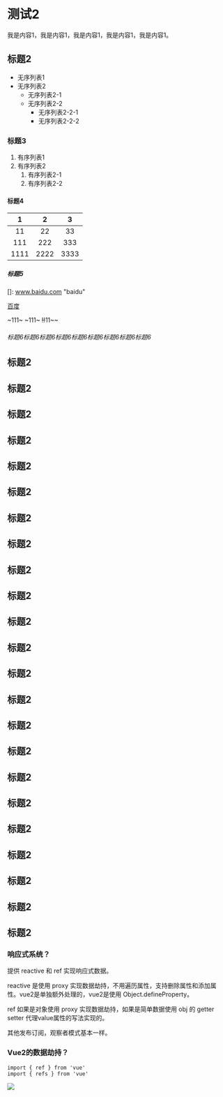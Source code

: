 # 测试2

我是内容1，我是内容1，我是内容1，我是内容1，我是内容1。

## 标题2

- 无序列表1
- 无序列表2
  - 无序列表2-1
  - 无序列表2-2
    - 无序列表2-2-1
    - 无序列表2-2-2

### 标题3

1. 有序列表1
2. 有序列表2
   1. 有序列表2-1
   2. 有序列表2-2

#### 标题4

|  1   |  2   |  3   |
| :--: | :--: | :--: |
|  11  |  22  |  33  |
| 111  | 222  | 333  |
| 1111 | 2222 | 3333 |



##### 标题5

[百度]: www.baidu.com	"百度"
[]: www.baidu.com	"baidu"

[百度](https://www.baidu.com)

[^脚注]: 注释

~111~
~111~
~~!!~~11~~







###### 标题6标题6标题6标题6标题6标题6标题6标题6标题6

## 标题2

## 标题2

## 标题2

## 标题2

## 标题2

## 标题2

## 标题2

## 标题2

## 标题2

## 标题2

## 标题2

## 标题2

## 标题2

## 标题2

## 标题2

## 标题2

## 标题2

## 标题2

## 标题2

## 标题2

## 标题2

## 标题2

## 标题2






### 响应式系统？

提供 reactive 和 ref 实现响应式数据。

reactive 是使用 proxy 实现数据劫持，不用遍历属性，支持删除属性和添加属性。vue2是单独额外处理的，vue2是使用 Object.defineProperty。

ref 如果是对象使用 proxy 实现数据劫持，如果是简单数据使用 obj 的 getter setter 代理value属性的写法实现的。

其他发布订阅，观察者模式基本一样。

### Vue2的数据劫持？

```vue
import { ref } from 'vue'
import { refs } from 'vue'
```

![](https://pic.imgdb.cn/item/64ae6b561ddac507cc1464c1.jpg)